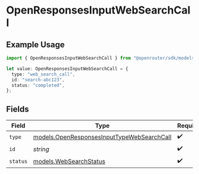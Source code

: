 # OpenResponsesInputWebSearchCall

## Example Usage

```typescript
import { OpenResponsesInputWebSearchCall } from "@openrouter/sdk/models";

let value: OpenResponsesInputWebSearchCall = {
  type: "web_search_call",
  id: "search-abc123",
  status: "completed",
};
```

## Fields

| Field                                                                                          | Type                                                                                           | Required                                                                                       | Description                                                                                    | Example                                                                                        |
| ---------------------------------------------------------------------------------------------- | ---------------------------------------------------------------------------------------------- | ---------------------------------------------------------------------------------------------- | ---------------------------------------------------------------------------------------------- | ---------------------------------------------------------------------------------------------- |
| `type`                                                                                         | [models.OpenResponsesInputTypeWebSearchCall](../models/openresponsesinputtypewebsearchcall.md) | :heavy_check_mark:                                                                             | N/A                                                                                            |                                                                                                |
| `id`                                                                                           | *string*                                                                                       | :heavy_check_mark:                                                                             | N/A                                                                                            |                                                                                                |
| `status`                                                                                       | [models.WebSearchStatus](../models/websearchstatus.md)                                         | :heavy_check_mark:                                                                             | N/A                                                                                            | completed                                                                                      |